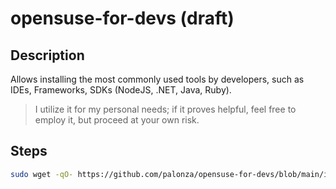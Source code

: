 # opensuse-for-devs (draft)

## Description
Allows installing the most commonly used tools by developers, such as IDEs, Frameworks, SDKs (NodeJS, .NET, Java, Ruby).

>I utilize it for my personal needs; if it proves helpful, feel free to employ it, but proceed at your own risk.

## Steps
```bash
sudo wget -qO- https://github.com/palonza/opensuse-for-devs/blob/main/install.sh | sudo bash
```